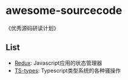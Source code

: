 # awesome-sourcecode
《优秀源码研读计划》

## List

- [Redux](): Javascript应用的状态管理器
- [TS-types](): Typescript类型系统的各种骚操作